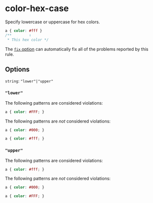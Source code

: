 # color-hex-case

Specify lowercase or uppercase for hex colors.

<!-- prettier-ignore -->
```css
a { color: #fff }
/**        ↑
 * This hex color */
```

The [`fix` option](https://github.com/stylelint/stylelint/tree/13.13.1/docs/user-guide/usage/options.md#fix) can automatically fix all of the problems reported by this rule.

## Options

`string`: `"lower"|"upper"`

### `"lower"`

The following patterns are considered violations:

<!-- prettier-ignore -->
```css
a { color: #FFF; }
```

The following patterns are _not_ considered violations:

<!-- prettier-ignore -->
```css
a { color: #000; }
```

<!-- prettier-ignore -->
```css
a { color: #fff; }
```

### `"upper"`

The following patterns are considered violations:

<!-- prettier-ignore -->
```css
a { color: #fff; }
```

The following patterns are _not_ considered violations:

<!-- prettier-ignore -->
```css
a { color: #000; }
```

<!-- prettier-ignore -->
```css
a { color: #FFF; }
```
